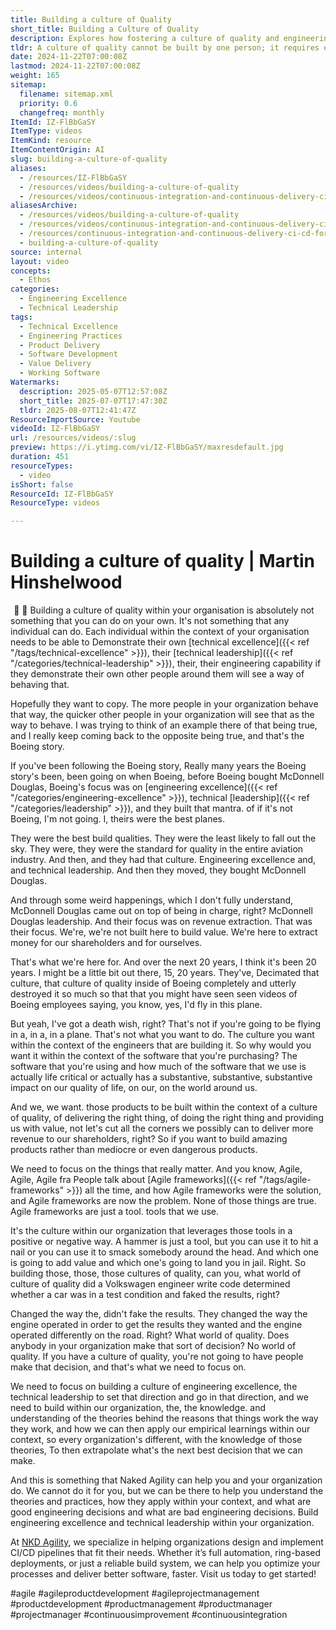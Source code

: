 ```yaml
---
title: Building a culture of Quality
short_title: Building a Culture of Quality
description: Explores how fostering a culture of quality and engineering excellence across teams leads to better, safer products, highlighting the impact of leadership and shared values.
tldr: A culture of quality cannot be built by one person; it requires everyone in the organization to demonstrate and model technical excellence and leadership. Focusing only on revenue, as seen in Boeing's decline, undermines quality and can lead to dangerous outcomes, while a strong culture of quality leads to better, safer products. Development managers should prioritize building and reinforcing engineering excellence and technical leadership across teams, using frameworks and tools as enablers rather than solutions.
date: 2024-11-22T07:00:08Z
lastmod: 2024-11-22T07:00:08Z
weight: 165
sitemap:
  filename: sitemap.xml
  priority: 0.6
  changefreq: monthly
ItemId: IZ-FlBbGaSY
ItemType: videos
ItemKind: resource
ItemContentOrigin: AI
slug: building-a-culture-of-quality
aliases:
  - /resources/IZ-FlBbGaSY
  - /resources/videos/building-a-culture-of-quality
  - /resources/videos/continuous-integration-and-continuous-delivery-ci-cd-for-quality
aliasesArchive:
  - /resources/videos/building-a-culture-of-quality
  - /resources/videos/continuous-integration-and-continuous-delivery-ci-cd-for-quality
  - /resources/continuous-integration-and-continuous-delivery-ci-cd-for-quality
  - building-a-culture-of-quality
source: internal
layout: video
concepts:
  - Ethos
categories:
  - Engineering Excellence
  - Technical Leadership
tags:
  - Technical Excellence
  - Engineering Practices
  - Product Delivery
  - Software Development
  - Value Delivery
  - Working Software
Watermarks:
  description: 2025-05-07T12:57:08Z
  short_title: 2025-07-07T17:47:30Z
  tldr: 2025-08-07T12:41:47Z
ResourceImportSource: Youtube
videoId: IZ-FlBbGaSY
url: /resources/videos/:slug
preview: https://i.ytimg.com/vi/IZ-FlBbGaSY/maxresdefault.jpg
duration: 451
resourceTypes:
  - video
isShort: false
ResourceId: IZ-FlBbGaSY
ResourceType: videos

---
```

# Building a culture of quality | Martin Hinshelwood  

  📍  📍 Building a culture of quality within your organisation is absolutely not something that you can do on your own. It's not something that any individual can do.  Each individual within the context of your organisation needs to be able to  Demonstrate their own  [technical excellence]({{< ref "/tags/technical-excellence" >}}), their [technical leadership]({{< ref "/categories/technical-leadership" >}}), their, their engineering capability if they demonstrate their own  other people around them will see a way of behaving  that.

Hopefully they want to copy. The more people in your organization behave that way, the quicker other people in your organization will see that as the way to behave. I was trying to think of an example there of  that being true, and I really keep coming back to the opposite being true,  and that's the Boeing story.

If you've been following the Boeing story, Really  many years the Boeing story's been, been going on when Boeing,  before Boeing bought McDonnell Douglas, Boeing's focus was on [engineering excellence]({{< ref "/categories/engineering-excellence" >}}), technical [leadership]({{< ref "/categories/leadership" >}}), and they built that mantra. of if it's not Boeing, I'm not going. I, theirs were the best planes.

They were the best build qualities. They were the least likely to fall out the sky. They were, they were the standard for quality in the entire aviation industry.  And then, and they had that culture. Engineering excellence and, and technical leadership.  And then they moved, they bought McDonnell Douglas.

And through some weird happenings, which I don't fully understand, McDonnell  Douglas came out on top of being in charge, right? McDonnell Douglas leadership. And their focus was on revenue extraction.  That was their focus. We're, we're not built here to build value. We're here to extract money for our shareholders and for ourselves.

That's what we're here for. And over the next 20 years, I think it's been 20 years. I might be a little bit out there, 15, 20 years. They've,  Decimated that culture, that culture of quality inside of Boeing completely and utterly destroyed it so much so that that you might have seen seen videos of Boeing employees saying, you know, yes, I'd fly in this plane.

But yeah, I've got a death wish, right? That's not if you're going to be flying in a, in a, in a plane. That's not what you want to do. The culture you want within the context of the engineers that are building it. So why would you want it within the context of the software that you're purchasing? The software that you're using and how much of the software that we use is actually life critical or actually has a substantive, substantive, substantive  impact on our quality of life, on our, on the world around us.

And we, we want. those products to be built within the context of a culture of quality, of delivering the right thing, of doing the right thing and providing us with value, not  let's cut all the corners we possibly can to deliver more revenue to our shareholders, right? So if you want to build amazing products rather than mediocre or even dangerous products.

We need to focus on the things that really matter. And you know, Agile, Agile, Agile fra People talk about [Agile frameworks]({{< ref "/tags/agile-frameworks" >}}) all the time, and how Agile frameworks were the solution, and Agile frameworks are now the problem. None of those things are true.  Agile frameworks are just a tool. tools that we use.

It's the culture within our organization that leverages those tools in a positive or negative way. A hammer is just a tool, but you can use it to hit a nail or you can use it to smack somebody around the head. And which one is going to add value and which one's going to land you in jail. Right. So building those, those, those cultures of quality, can you,  what world of culture of quality did a Volkswagen engineer write code  determined whether a car was in a test condition and faked the results, right?

Changed the way the, didn't fake the results. They changed the way the engine operated in order to get the results they wanted and the engine operated differently on the road. Right? What world of quality.  Does anybody in your organization make that sort of decision? No world of quality. If you have a culture of quality, you're not going to have people make that decision, and that's what we need to focus on.

We need to focus on building a culture of engineering excellence, the technical leadership to set that direction and go in that direction, and we need to build within our organization, the, the knowledge. and understanding of the theories behind the reasons that things work the way they work,  and how we can then apply our empirical learnings within our context, so every organization's different,  with the knowledge of those theories, To then extrapolate what's the next best decision that we can make.

And this is something that Naked Agility can help  you and your organization do. We cannot do it for you, but we can be there to help you understand the theories and practices, how they apply within your context, and what are good engineering decisions and what are bad engineering decisions.  Build engineering excellence and technical leadership within your organization.

At [NKD Agility](https://www.nkdagility.com), we specialize in helping organizations design and implement CI/CD pipelines that fit their needs. Whether it’s full automation, ring-based deployments, or just a reliable build system, we can help you optimize your processes and deliver better software, faster. Visit us today to get started!  

#agile #agileproductdevelopment #agileprojectmanagement #productdevelopment #productmanagement #productmanager #projectmanager #continuousimprovement #continuousintegration
